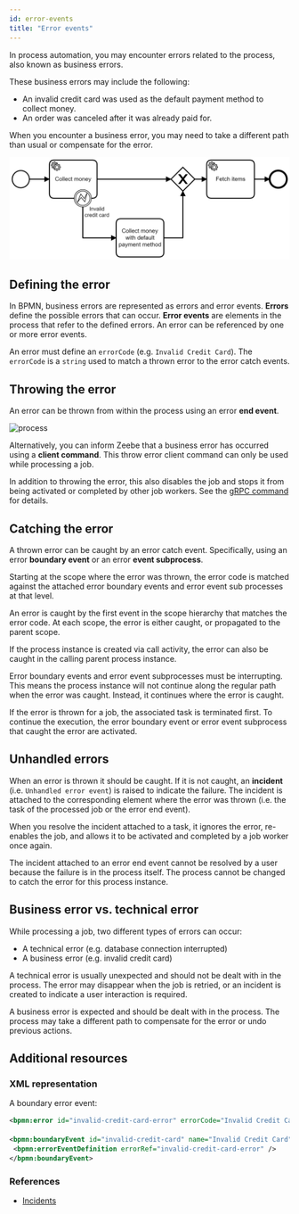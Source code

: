 ```yaml
---
id: error-events
title: "Error events"
---
```


In process automation, you may encounter errors related to the process, also known as business errors. 

These business errors may include the following:

- An invalid credit card was used as the default payment method to collect money.
- An order was canceled after it was already paid for.

When you encounter a business error, you may need to take a different path than usual or compensate for the error.

![process](assets/error-events.png)

## Defining the error

In BPMN, business errors are represented as errors and error events. **Errors** define the possible errors that can occur. **Error events** are elements in the process that refer to the defined errors. An error can be referenced by one or more error events.

An error must define an `errorCode` (e.g. `Invalid Credit Card`). The `errorCode` is a `string` used to match a thrown error to the error catch events.

## Throwing the error

An error can be thrown from within the process using an error **end event**.

![process](assets/error-throw-events.png)

Alternatively, you can inform Zeebe that a business error has occurred using a **client command**. This throw error client command can only be used while processing a job.

In addition to throwing the error, this also disables the job and stops it from being activated or completed by other job workers. See the [gRPC command](/reference/grpc.md#throwerror-rpc) for details.

## Catching the error

A thrown error can be caught by an error catch event. Specifically, using an error **boundary event** or an error **event subprocess**.

Starting at the scope where the error was thrown, the error code is matched against the attached error boundary events and error event sub processes at that level.

An error is caught by the first event in the scope hierarchy that matches the error code. At each scope, the error is either caught, or propagated to the parent scope.

If the process instance is created via call activity, the error can also be caught in the calling parent process instance.

Error boundary events and error event subprocesses must be interrupting. This means the process instance will not continue along the regular path when the error was caught. Instead, it continues where the error is caught.

If the error is thrown for a job, the associated task is terminated first. To continue the execution, the error boundary event or error event subprocess that caught the error are activated.

## Unhandled errors

When an error is thrown it should be caught. If it is not caught, an **incident** (i.e. `Unhandled error event`) is raised to indicate the failure. The incident is attached to the corresponding element where the error was thrown (i.e. the task of the processed job or the error end event).

When you resolve the incident attached to a task, it ignores the error, re-enables the job, and allows it to be activated and completed by a job worker once again.

The incident attached to an error end event cannot be resolved by a user because the failure is in the process itself. The process cannot be changed to catch the error for this process instance.

## Business error vs. technical error

While processing a job, two different types of errors can occur:

- A technical error (e.g. database connection interrupted)
- A business error (e.g. invalid credit card)

A technical error is usually unexpected and should not be dealt with in the process. The error may disappear when the job is retried, or an incident is created to indicate a user interaction is required.

A business error is expected and should be dealt with in the process. The process may take a different path to compensate for the error or undo previous actions.

## Additional resources

 ### XML representation
 
A boundary error event:

```xml
<bpmn:error id="invalid-credit-card-error" errorCode="Invalid Credit Card" />

<bpmn:boundaryEvent id="invalid-credit-card" name="Invalid Credit Card" attachedToRef="collect-money">
 <bpmn:errorEventDefinition errorRef="invalid-credit-card-error" />
</bpmn:boundaryEvent>

```

### References

- [Incidents](/product-manuals/concepts/incidents.md)
